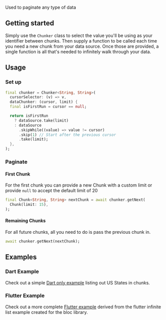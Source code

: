 Used to paginate any type of data

## Getting started

Simply use the `Chunker` class to select the value you'll be using as your identifier between chunks. Then supply a function to be called each time you need a new chunk from your data source. Once those are provided, a single function is all that's needed to infinitely walk through your data.

## Usage

### Set up

```dart
final chunker = Chunker<String, String>(
  cursorSelector: (v) => v,
  dataChunker: (cursor, limit) {
  final isFirstRun = cursor == null;

  return isFirstRun
    ? dataSource.take(limit)
    : dataSource
      .skipWhile((value) => value != cursor)
      .skip(1) // Start after the previous cursor
      .take(limit);
  },
);
```

### Paginate

#### First Chunk

For the first chunk you can provide a new Chunk with a custom limit or provide `null` to accept the default limit of 20

```dart
final Chunk<String, String> nextChunk = await chunker.getNext(
  Chunk(limit: 15),
);
```

#### Remaining Chunks

For all future chunks, all you need to do is pass the previous chunk in.

```dart
await chunker.getNext(nextChunk);
```

## Examples

### Dart Example

Check out a simple [Dart only example](example/bin/example.dart) listing out US States in chunks.

### Flutter Example

Check out a more complete [Flutter example](examples_ext/flutter_infinite_list/README.md) derived from the flutter infinite list example created for the bloc library.
